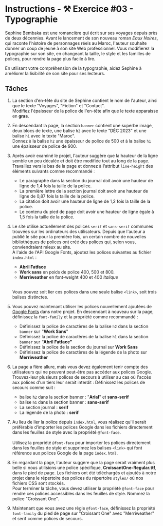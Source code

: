 # Instructions - ⚒️ Exercice #03 - Typographie

Sephine Bembaka est une romancière qui écrit sur ses voyages depuis près de deux décennies. Avant le lancement de son nouveau roman *Eaux Noires*, qui raconte l'histoire de personnages réels au Maroc, l'auteur souhaite donner un coup de jeune à son site Web professionnel. Vous modifierez la typographie sur son site, en changeant la taille, le style et les familles de polices, pour rendre la page plus facile à lire.

En utilisant votre compréhension de la typographie, aidez Sephine à améliorer la lisibilité de son site pour ses lecteurs.
## Tâches
1. La section d'en-tête du site de Sephine contient le nom de l'auteur, ainsi que le texte "Voyages", "Fiction" et "Contact".
<br>Modifiez l'épaisseur de la police de l'en-tête afin que le texte apparaisse en **gras**.
2. En descendant la page, la section `banner` contient une superbe image, deux blocs de texte, une balise `h2` avec le texte "DÉC 2023" et une balise `h1` avec le texte "Maroc".
<br>Donnez à la balise `h2` une épaisseur de police de 500 et à la balise `h1` une épaisseur de police de 900.
3. Après avoir examiné le projet, l'auteur suggère que la hauteur de la ligne semble un peu décalée et doit être modifiée tout au long de la page.
<br>Travaillez vers le bas de la page et donnez à l'attribut `line-height` des éléments suivants comme recommandé :
    * Le paragraphe dans la section du journal doit avoir une hauteur de ligne de 1,4 fois la taille de la police.
    * La première lettre de la section journal doit avoir une hauteur de ligne de 0,87 fois la taille de la police.
    * La citation doit avoir une hauteur de ligne de 1,2 fois la taille de la police.
    * Le contenu du pied de page doit avoir une hauteur de ligne égale à 1,5 fois la taille de la police.
4. Le site utilise actuellement des polices `serif` et `sans-serif` communes trouvées sur les ordinateurs des utilisateurs. Depuis que l'auteur a publié le site pour la première fois, un certain nombre de nouvelles bibliothèques de polices ont créé des polices qui, selon vous, conviendraient mieux au site.
<br>À l'aide de l'API Google Fonts, ajoutez les polices suivantes au fichier `index.html` :
    * **Abril Fatface**
    * **Work sans** en poids de police 400, 500 et 800.
    * **Merriweather** en font-weight 400 et 400 *italique*

    <br>Vous pouvez soit lier ces polices dans une seule balise `<link>`, soit trois balises distinctes.

5. Vous pouvez maintenant utiliser les polices nouvellement ajoutées de [Google Fonts](https://fonts.google.com/) dans notre projet. En descendant à nouveau sur la page, définissez la `font-family` et la propriété comme recommandé :
    * Définissez la police de caractères de la balise `h2` dans la section `banner` sur **"Work Sans"**
    * Définissez la police de caractères de la balise `h1` dans la section `banner` sur **"Abril Fatface"**
    * Définissez la police de la section du journal sur **Work Sans**
    * Définissez la police de caractères de la légende de la photo sur **Merriweather**
6. La page a fière allure, mais vous devez également tenir compte des utilisateurs qui ne peuvent peut-être pas accéder aux polices Google. Trouvez-leur plusieurs polices de secours à utiliser au cas où l'accès aux polices d'un tiers leur serait interdit :
Définissez les polices de secours comme suit :
    * balise `h2` dans la section banner : "**Arial**" et **sans-serif**
    * balise `h1` dans la section banner : **sans-serif**
    * La section journal : **serif**
    * La légende de la photo : **serif**
7. Au lieu de lier la police depuis `index.html`, vous réalisez qu'il serait préférable d'importer les polices Google dans les fichiers directement dans les feuilles de style avec la propriété `@font-face`.	
<br>Utilisez la propriété `@font-face` pour importer les polices directement dans les feuilles de style et supprimez les balises `<link>` qui font référence aux polices Google de la page `index.html`.
8. En regardant la page, l'auteur suggère que la page serait vraiment plus belle si nous utilisions une police spécifique, **CroissantOne-Regular.ttf**, dans le pied de page. Les fichiers ont été téléchargés et ajoutés à notre projet dans le répertoire des polices du répertoire `styles/` où nos fichiers CSS sont stockés.
<br>Pour terminer la tâche, vous devez utiliser la propriété `@font-face` pour rendre ces polices accessibles dans les feuilles de style. Nommez la police "Croissant One".
10. Maintenant que vous avez une règle `@font-face`, définissez la propriété `font-family` du pied de page sur "Croissant One" avec "Merriweather" et serif comme polices de secours.